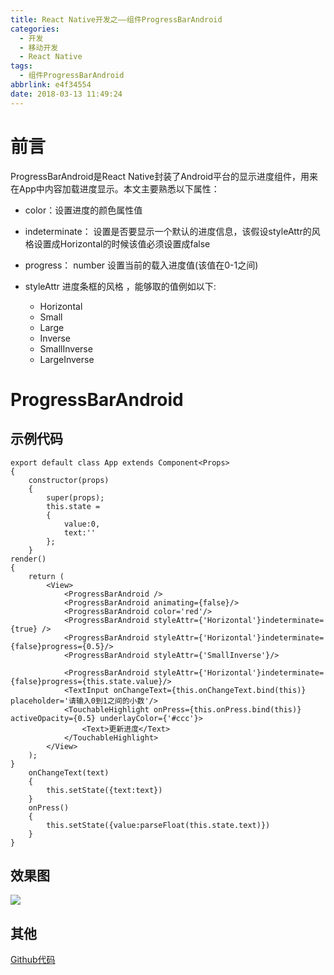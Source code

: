 ```yaml
---
title: React Native开发之——组件ProgressBarAndroid
categories:
  - 开发
  - 移动开发
  - React Native
tags:
  - 组件ProgressBarAndroid
abbrlink: e4f34554
date: 2018-03-13 11:49:24
---
```

# 前言 
ProgressBarAndroid是React Native封装了Android平台的显示进度组件，用来在App中内容加载进度显示。本文主要熟悉以下属性：  

- color：设置进度的颜色属性值
- indeterminate： 设置是否要显示一个默认的进度信息，该假设styleAttr的风格设置成Horizontal的时候该值必须设置成false
- progress：  number 设置当前的载入进度值(该值在0-1之间)
- styleAttr    进度条框的风格 ，能够取的值例如以下:

	- Horizontal     
	- Small   
	- Large
	- Inverse
	- SmallInverse
	- LargeInverse


<!--more-->

# ProgressBarAndroid
## 示例代码 

	export default class App extends Component<Props> 
	{
    	constructor(props) 
		{
      		super(props);
      		this.state = 
			{
         		value:0,
          		text:''
      		};
    	}
    render() 
	{
        return (
            <View>
                <ProgressBarAndroid />
                <ProgressBarAndroid animating={false}/>
                <ProgressBarAndroid color='red'/>
                <ProgressBarAndroid styleAttr={'Horizontal'}indeterminate={true} />
                <ProgressBarAndroid styleAttr={'Horizontal'}indeterminate={false}progress={0.5}/>
                <ProgressBarAndroid styleAttr={'SmallInverse'}/>

                <ProgressBarAndroid styleAttr={'Horizontal'}indeterminate={false}progress={this.state.value}/>
                <TextInput onChangeText={this.onChangeText.bind(this)} placeholder='请输入0到1之间的小数'/>
                <TouchableHighlight onPress={this.onPress.bind(this)} activeOpacity={0.5} underlayColor={'#ccc'}>
                    <Text>更新进度</Text>
                </TouchableHighlight>
            </View>
        );
    }
    	onChangeText(text)
		{
    		this.setState({text:text})
    	}
    	onPress()
		{
    		this.setState({value:parseFloat(this.state.text)})
    	}
	}
## 效果图 
![][1]  
## 其他
[Github代码][2]


[1]: https://cdn.jsdelivr.net/gh/PGzxc/CDN@master/blog-image/rn-progressbar.gif
[2]: https://github.com/PGzxc/RN_ProgressBarAndroid